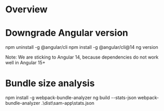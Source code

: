 # Overview

# Downgrade Angular version

npm uninstall -g @angular/cli
npm install -g @angular/cli@14
ng version

Note: We are sticking to Angular 14, because dependencies do not work well in Angular 15+

# Bundle size analysis

npm install -g webpack-bundle-analyzer
ng build --stats-json
webpack-bundle-analyzer .\dist\sam-app\stats.json